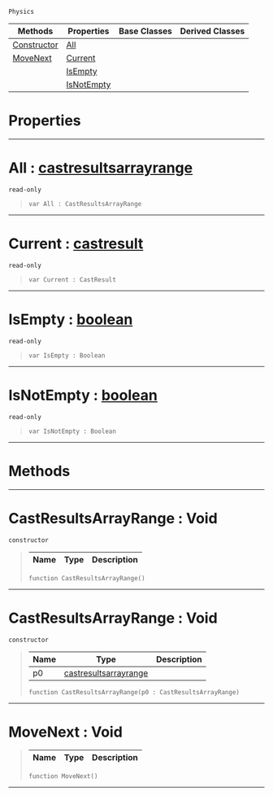  `Physics`

|Methods|Properties|Base Classes|Derived Classes|
|---|---|---|---|
|[ Constructor](https://github.com/zeroengineteam/ZeroDocs/blob/master/code_reference/class_reference/castresultsarrayrange.markdown#castresultsarrayrange-vo)|[ All](https://github.com/zeroengineteam/ZeroDocs/blob/master/code_reference/class_reference/castresultsarrayrange.markdown#all-zero-engine-document)| | |
|[ MoveNext](https://github.com/zeroengineteam/ZeroDocs/blob/master/code_reference/class_reference/castresultsarrayrange.markdown#movenext-void)|[ Current](https://github.com/zeroengineteam/ZeroDocs/blob/master/code_reference/class_reference/castresultsarrayrange.markdown#current-zero-engine-docu)| | |
| |[ IsEmpty](https://github.com/zeroengineteam/ZeroDocs/blob/master/code_reference/class_reference/castresultsarrayrange.markdown#isempty-zero-engine-docu)| | |
| |[ IsNotEmpty](https://github.com/zeroengineteam/ZeroDocs/blob/master/code_reference/class_reference/castresultsarrayrange.markdown#isnotempty-zero-engine-d)| | |


 #  Properties


---  
 #  All : [castresultsarrayrange](https://github.com/zeroengineteam/ZeroDocs/blob/master/code_reference/class_reference/castresultsarrayrange.markdown)

 `read-only`

> 
> ``` lang=cpp, name=Zilch
> var All : CastResultsArrayRange


---  
 #  Current : [castresult](https://github.com/zeroengineteam/ZeroDocs/blob/master/code_reference/class_reference/castresult.markdown)

 `read-only`

> 
> ``` lang=cpp, name=Zilch
> var Current : CastResult


---  
 #  IsEmpty : [boolean](https://github.com/zeroengineteam/ZeroDocs/blob/master/code_reference/zilch_base_types/boolean.markdown)

 `read-only`

> 
> ``` lang=cpp, name=Zilch
> var IsEmpty : Boolean


---  
 #  IsNotEmpty : [boolean](https://github.com/zeroengineteam/ZeroDocs/blob/master/code_reference/zilch_base_types/boolean.markdown)

 `read-only`

> 
> ``` lang=cpp, name=Zilch
> var IsNotEmpty : Boolean


---  
 #  Methods


---  
 #  CastResultsArrayRange : Void

 `constructor`

> 
> |Name|Type|Description|
> |---|---|---|
> ``` lang=cpp, name=Zilch
> function CastResultsArrayRange()
> ``` 


---  
 #  CastResultsArrayRange : Void

 `constructor`

> 
> |Name|Type|Description|
> |---|---|---|
> |p0|[castresultsarrayrange](https://github.com/zeroengineteam/ZeroDocs/blob/master/code_reference/class_reference/castresultsarrayrange.markdown)| |
> ``` lang=cpp, name=Zilch
> function CastResultsArrayRange(p0 : CastResultsArrayRange)
> ``` 


---  
 #  MoveNext : Void

> 
> |Name|Type|Description|
> |---|---|---|
> ``` lang=cpp, name=Zilch
> function MoveNext()
> ``` 


---  
 

 